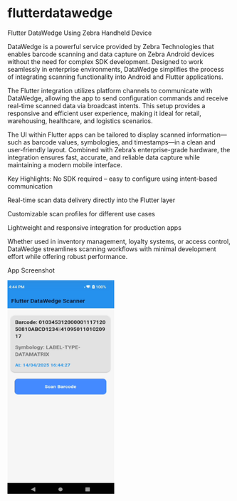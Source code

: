 # flutterdatawedge
Flutter DataWedge Using Zebra Handheld Device

DataWedge is a powerful service provided by Zebra Technologies that enables barcode scanning and data capture on Zebra Android devices without the need for complex SDK development. Designed to work seamlessly in enterprise environments, DataWedge simplifies the process of integrating scanning functionality into Android and Flutter applications.

The Flutter integration utilizes platform channels to communicate with DataWedge, allowing the app to send configuration commands and receive real-time scanned data via broadcast intents. This setup provides a responsive and efficient user experience, making it ideal for retail, warehousing, healthcare, and logistics scenarios.

The UI within Flutter apps can be tailored to display scanned information—such as barcode values, symbologies, and timestamps—in a clean and user-friendly layout. Combined with Zebra’s enterprise-grade hardware, the integration ensures fast, accurate, and reliable data capture while maintaining a modern mobile interface.

Key Highlights:
No SDK required – easy to configure using intent-based communication

Real-time scan data delivery directly into the Flutter layer

Customizable scan profiles for different use cases

Lightweight and responsive integration for production apps

Whether used in inventory management, loyalty systems, or access control, DataWedge streamlines scanning workflows with minimal development effort while offering robust performance.


App Screenshot


<img src="./Screenshot/Flutterdw.png" width="240" height="480" alt="Welcome Screen" />